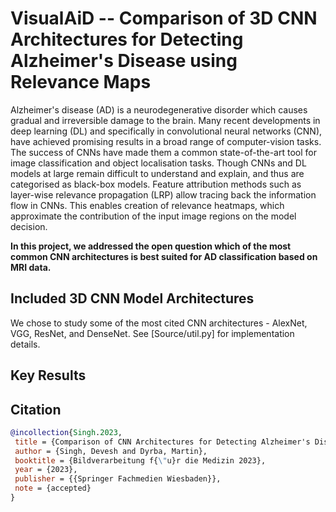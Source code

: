 # VisualAiD -- Comparison of 3D CNN Architectures for Detecting Alzheimer's Disease using Relevance Maps

Alzheimer's disease (AD) is a neurodegenerative disorder which causes gradual and irreversible damage to the brain. 
Many recent developments in deep learning (DL) and specifically in convolutional neural networks (CNN), have achieved promising results in a broad range of computer-vision tasks.
The success of CNNs have made them a common state-of-the-art tool for image classification and object localisation tasks. 
Though CNNs and DL models at large remain difficult to understand and explain, and thus are categorised as black-box models.
Feature attribution methods such as layer-wise relevance propagation (LRP) allow tracing back the information flow in CNNs. 
This enables creation of relevance heatmaps, which approximate the contribution of the input image regions on the model decision. 

**In this project, we addressed the open question which of the most common CNN architectures is best suited for AD classification based on MRI data.**


## Included 3D CNN Model Architectures

We chose to study some of the most cited CNN architectures - AlexNet, VGG, ResNet, and DenseNet.
See [Source/util.py] for implementation details.


## Key Results




## Citation

```bibtex
@incollection{Singh.2023,
 title = {Comparison of CNN Architectures for Detecting Alzheimer's Disease using Relevance Maps},
 author = {Singh, Devesh and Dyrba, Martin},
 booktitle = {Bildverarbeitung f{\"u}r die Medizin 2023},
 year = {2023},
 publisher = {{Springer Fachmedien Wiesbaden}},
 note = {accepted}
}
```
